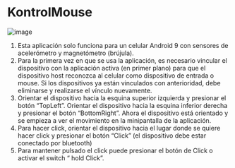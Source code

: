 # KontrolMouse

![image](https://user-images.githubusercontent.com/84058890/187531311-fedf3b10-ef4a-4898-bb21-3a0e244965dc.png)

1. Esta aplicación solo funciona para un celular Android 9 con sensores de acelerómetro y magnetómetro (brújula). 
2. Para la primera vez en que se usa la aplicación, es necesario vincular el dispositivo con la aplicación activa (en primer plano) para que el dispositivo host reconozca al celular como dispositivo de entrada o mouse. 
Si los dispositivos ya están vinculados con anterioridad, debe eliminarse y realizarse el vínculo nuevamente. 
3. Orientar el dispositivo hacia la esquina superior izquierda y presionar el botón “TopLeft”. Orientar el dispositivo hacia la esquina inferior derecha y presionar el botón “BottomRight”. Ahora el dispositivo está orientado y se empieza a ver el movimiento en la minipantalla de la aplicación.
4. Para hacer click, orientar el dispositivo hacia el lugar donde se quiere hacer click y presionar el botón “Click” (el dispositivo debe estar conectado por bluetooth)
5. Para mantener pulsado el click puede presionar el botón de Click o activar el switch “ hold Click”.
